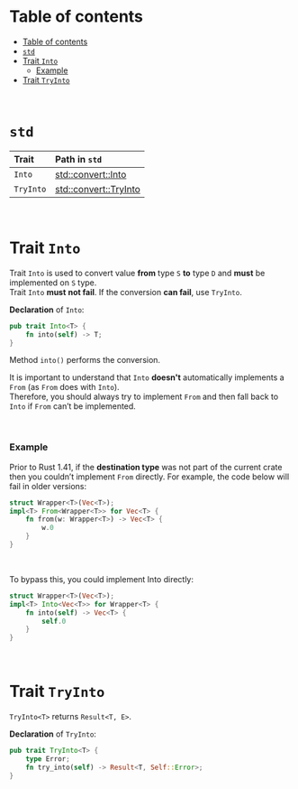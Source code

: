 # Table of contents
- [Table of contents](#table-of-contents)
- [`std`](#std)
- [Trait `Into`](#trait-into)
    - [Example](#example)
- [Trait `TryInto`](#trait-tryinto)

<br>

# `std`
|Trait|Path in `std`|
|:----|:------------|
|`Into`|[std::convert::Into](https://doc.rust-lang.org/std/convert/trait.Into.html)|
|`TryInto`|[std::convert::TryInto](https://doc.rust-lang.org/std/convert/trait.TryInto.html)|

<br>

# Trait `Into`
Trait `Into` is used to convert value **from** type `S` **to** type `D` and **must** be implemented on `S` type.<br>
Trait `Into` **must** **not fail**. If the conversion **can fail**, use `TryInto`.<br>

**Declaration** of `Into`:
```Rust
pub trait Into<T> {
    fn into(self) -> T;
}
```

Method `into()` performs the conversion.<br>

It is important to understand that `Into` **doesn't** automatically implements a `From` (as `From` does with `Into`).<br>
Therefore, you should always try to implement `From` and then fall back to `Into` if `From` can’t be implemented.<br>

<br>

### Example
Prior to Rust 1.41, if the **destination type** was not part of the current crate then you couldn’t implement `From` directly.
For example, the code below will fail  in older versions:
```Rust
struct Wrapper<T>(Vec<T>);
impl<T> From<Wrapper<T>> for Vec<T> {
    fn from(w: Wrapper<T>) -> Vec<T> {
        w.0
    }
}
```

<br>

To bypass this, you could implement Into directly:
```Rust
struct Wrapper<T>(Vec<T>);
impl<T> Into<Vec<T>> for Wrapper<T> {
    fn into(self) -> Vec<T> {
        self.0
    }
}
```

<br>

# Trait `TryInto`
`TryInto<T>` returns `Result<T, E>`.<br>

**Declaration** of `TryInto`:
```Rust
pub trait TryInto<T> {
    type Error;
    fn try_into(self) -> Result<T, Self::Error>;
}
```
